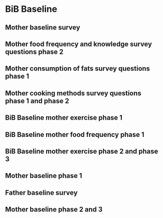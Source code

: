 # BiB Baseline

## Mother baseline survey

## Mother food frequency and knowledge survey questions phase 2

## Mother consumption of fats survey questions phase 1

## Mother cooking methods survey questions phase 1 and phase 2

## BiB Baseline mother exercise phase 1

## BiB Baseline mother food frequency phase 1

## BiB Baseline mother exercise phase 2 and phase 3

## Mother baseline phase 1

## Father baseline survey

## Mother baseline phase 2 and 3


